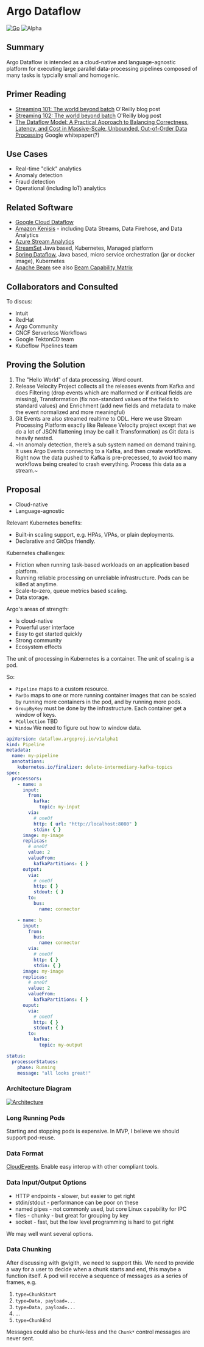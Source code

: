 # Argo Dataflow

[![Go](https://github.com/argoproj-labs/argo-dataflow/actions/workflows/go.yml/badge.svg)](https://github.com/argoproj-labs/argo-dataflow/actions/workflows/go.yml)
![Alpha](alpha.svg)

## Summary

Argo Dataflow is intended as a cloud-native and language-agnostic platform for executing large parallel data-processing
pipelines composed of many tasks is typcially small and homogenic.

## Primer Reading

* [Streaming 101: The world beyond batch](https://www.oreilly.com/radar/the-world-beyond-batch-streaming-101) O'Reilly
  blog post
* [Streaming 102: The world beyond batch](https://www.oreilly.com/radar/the-world-beyond-batch-streaming-102) O'Reilly
  blog post
* [The Dataflow Model: A Practical Approach to Balancing Correctness, Latency, and Cost in Massive-Scale, Unbounded, Out-of-Order Data Processing](http://www.vldb.org/pvldb/vol8/p1792-Akidau.pdf)
  Google whitepaper(?)

## Use Cases

* Real-time "click" analytics
* Anomaly detection
* Fraud detection
* Operational (including IoT) analytics

## Related Software

* [Google Cloud Dataflow](https://cloud.google.com/dataflow)
* [Amazon Kenisis](https://aws.amazon.com/kinesis/) - including Data Streams, Data Firehose, and Data Analytics
* [Azure Stream Analytics](https://azure.microsoft.com/en-us/services/stream-analytics/)
* [StreamSet](https://github.com/streamsets) Java based, Kubernetes, Managed platform
* [Spring Dataflow](https://dataflow.spring.io/docs/concepts/architecture), Java based, micro service orchestration (jar
  or docker image), Kubernetes
* [Apache Beam](https://beam.apache.org/) see
  also [Beam Capability Matrix](https://beam.apache.org/documentation/runners/capability-matrix/)

## Collaborators and Consulted

To discus:

* Intuit
* RedHat
* Argo Community
* CNCF Serverless Workflows
* Google TektonCD team
* Kubeflow Pipelines team

## Proving the Solution

1. The "Hello World" of data processing. Word count.
1. Release Velocity Project collects all the releases events from Kafka and does Filtering (drop events which are
   malformed or if critical fields are missing), Transformation (fix non-standard values of the fields to standard
   values) and Enrichment (add new fields and metadata to make the event normalized and more meaningful)
1. Git Events are also streamed realtime to ODL. Here we use Stream Processing Platform exactly like Release Velocity
   project except that we do a lot of JSON flattening (may be call it Transformation) as Git data is heavily nested.
1. ~In anomaly detection, there’s a sub system named on demand training. It uses Argo Events connecting to a Kafka, and
   then create workflows. Right now the data pushed to Kafka is pre-precessed, to avoid too many workflows being created
   to crash everything. Process this data as a stream.~

## Proposal

* Cloud-native
* Language-agnostic

Relevant Kubernetes benefits:

* Built-in scaling support, e.g. HPAs, VPAs, or plain deployments.
* Declarative and GitOps friendly.

Kubernetes challenges:

* Friction when running task-based workloads on an application based platform.
* Running reliable processing on unreliable infrastructure. Pods can be killed at anytime.
* Scale-to-zero, queue metrics based scaling.
* Data storage.

Argo's areas of strength:

* Is cloud-native
* Powerful user interface
* Easy to get started quickly
* Strong community
* Ecosystem effects

The unit of processing in Kubernetes is a container. The unit of scaling is a pod.

So:

* `Pipeline` maps to a custom resource.
* `ParDo` maps to one or more running container images that can be scaled by running more containers in the pod, and by
  running more pods.
* `GroupByKey` must be done by the infrastructure. Each container get a window of keys.
* `PCollection` TBD
* `Window` We need to figure out how to window data.

```yaml
apiVersion: dataflow.argoproj.io/v1alpha1
kind: Pipeline
metadata:
  name: my-pipeline
  annotations:
    kubernetes.io/finalizer: delete-intermediary-kafka-topics
spec:
  processors:
    - name: a
      input:
        from:
          kafka:
            topic: my-input
        via:
          # oneOf
          http: { url: "http://localhost:8080" }
          stdin: { }
      image: my-image
      replicas:
        # oneOf
        value: 2
        valueFrom:
          kafkaPartitions: { }
      output:
        via:
          # oneOf
          http: { }
          stdout: { }
        to:
          bus:
            name: connector

    - name: b
      input:
        from:
          bus:
            name: connector
        via:
          # oneOf
          http: { }
          stdin: { }
      image: my-image
      replicas:
        # oneOf
        value: 2
        valueFrom:
          kafkaPartitions: { }
      ouput:
        via:
          # oneOf
          http: { }
          stdout: { }
        to:
          kafka:
            topic: my-output

status:
  processorStatues:
    phase: Running
    message: "all looks great!"
```

### Architecture Diagram

[![Architecture](architecture.png)](https://docs.google.com/drawings/d/1Dk7mgZ3jKpBg_DQ3c8og04ULoKpGTGUt52pBE-Vet2o/edit)

### Long Running Pods

Starting and stopping pods is expensive. In MVP, I believe we should support pod-reuse.

### Data Format

[CloudEvents](example-cloudevent.json). Enable easy interop with other compliant tools.

### Data Input/Output Options

* HTTP endpoints - slower, but easier to get right
* stdin/stdout - performance can be poor on these
* named pipes - not commonly used, but core Linux capability for IPC
* files - chunky - but great for grouping by key
* socket - fast, but the low level programming is hard to get right

We may well want several options.

### Data Chunking

After discussing with @vigith, we need to support this. We need to provide a way for a user to decide when a chunk
starts and end, this maybe a function itself. A pod will receive a sequence of messages as a series of frames, e.g.

1. `type=ChunkStart`
1. `type=Data, payload=...`
1. `type=Data, payload=...`
1. ...
1. `type=ChunkEnd`

Messages could also be chunk-less and the `Chunk*` control messages are never sent.

